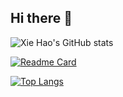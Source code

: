 ## Hi there 👋

<!--
**2over/2over** is a ✨ _special_ ✨ repository because its `README.md` (this file) appears on your GitHub profile.

Here are some ideas to get you started:

- 🔭 I’m currently working on ...
- 🌱 I’m currently learning ...
- 👯 I’m looking to collaborate on ...
- 🤔 I’m looking for help with ...
- 💬 Ask me about ...
- 📫 How to reach me: ...
- 😄 Pronouns: ...
- ⚡ Fun fact: ...
-->

![Xie Hao's GitHub stats](https://github-readme-stats.vercel.app/api?username=2over&show_icons=true&theme=radical)


[![Readme Card](https://github-readme-stats.vercel.app/api/pin/?username=2over&repo=github-readme-stats)](https://github.com/anuraghazra/github-readme-stats)


[![Top Langs](https://github-readme-stats.vercel.app/api/top-langs/?username=2over)](https://github.com/anuraghazra/github-readme-stats)
